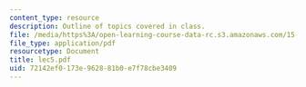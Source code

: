 ```yaml
---
content_type: resource
description: Outline of topics covered in class.
file: /media/https%3A/open-learning-course-data-rc.s3.amazonaws.com/15-024-applied-economics-for-managers-summer-2004/72142ef0173e962881b0e7f78cbe3409_lec5.pdf
file_type: application/pdf
resourcetype: Document
title: lec5.pdf
uid: 72142ef0-173e-9628-81b0-e7f78cbe3409
---
```

